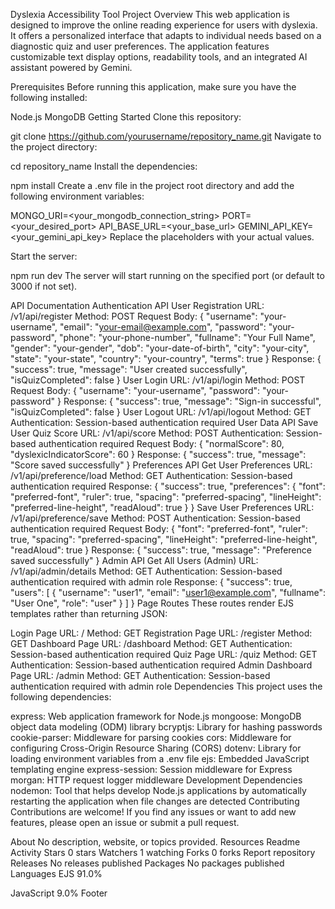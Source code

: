Dyslexia Accessibility Tool
Project Overview
This web application is designed to improve the online reading experience for users with dyslexia. It offers a personalized interface that adapts to individual needs based on a diagnostic quiz and user preferences. The application features customizable text display options, readability tools, and an integrated AI assistant powered by Gemini.

Prerequisites
Before running this application, make sure you have the following installed:

Node.js
MongoDB
Getting Started
Clone this repository:

git clone https://github.com/yourusername/repository_name.git
Navigate to the project directory:

cd repository_name
Install the dependencies:

npm install
Create a .env file in the project root directory and add the following environment variables:

MONGO_URI=<your_mongodb_connection_string>
PORT=<your_desired_port>
API_BASE_URL=<your_base_url>
GEMINI_API_KEY=<your_gemini_api_key>
Replace the placeholders with your actual values.

Start the server:

npm run dev
The server will start running on the specified port (or default to 3000 if not set).

API Documentation
Authentication API
User Registration
URL: /v1/api/register
Method: POST
Request Body:
{
  "username": "your-username",
  "email": "your-email@example.com",
  "password": "your-password",
  "phone": "your-phone-number",
  "fullname": "Your Full Name",
  "gender": "your-gender",
  "dob": "your-date-of-birth",
  "city": "your-city",
  "state": "your-state",
  "country": "your-country",
  "terms": true
}
Response:
{
  "success": true,
  "message": "User created successfully",
  "isQuizCompleted": false
}
User Login
URL: /v1/api/login
Method: POST
Request Body:
{
  "username": "your-username",
  "password": "your-password"
}
Response:
{
  "success": true,
  "message": "Sign-in successful",
  "isQuizCompleted": false
}
User Logout
URL: /v1/api/logout
Method: GET
Authentication: Session-based authentication required
User Data API
Save User Quiz Score
URL: /v1/api/score
Method: POST
Authentication: Session-based authentication required
Request Body:
{
  "normalScore": 80,
  "dyslexicIndicatorScore": 60
}
Response:
{
  "success": true,
  "message": "Score saved successfully"
}
Preferences API
Get User Preferences
URL: /v1/api/preference/load
Method: GET
Authentication: Session-based authentication required
Response:
{
  "success": true,
  "preferences": {
    "font": "preferred-font",
    "ruler": true,
    "spacing": "preferred-spacing",
    "lineHeight": "preferred-line-height",
    "readAloud": true
  }
}
Save User Preferences
URL: /v1/api/preference/save
Method: POST
Authentication: Session-based authentication required
Request Body:
{
  "font": "preferred-font",
  "ruler": true,
  "spacing": "preferred-spacing",
  "lineHeight": "preferred-line-height",
  "readAloud": true
}
Response:
{
  "success": true,
  "message": "Preference saved successfully"
}
Admin API
Get All Users (Admin)
URL: /v1/api/admin/details
Method: GET
Authentication: Session-based authentication required with admin role
Response:
{
  "success": true,
  "users": [
    {
      "username": "user1",
      "email": "user1@example.com",
      "fullname": "User One",
      "role": "user"
    }
  ]
}
Page Routes
These routes render EJS templates rather than returning JSON:

Login Page
URL: /
Method: GET
Registration Page
URL: /register
Method: GET
Dashboard Page
URL: /dashboard
Method: GET
Authentication: Session-based authentication required
Quiz Page
URL: /quiz
Method: GET
Authentication: Session-based authentication required
Admin Dashboard Page
URL: /admin
Method: GET
Authentication: Session-based authentication required with admin role
Dependencies
This project uses the following dependencies:

express: Web application framework for Node.js
mongoose: MongoDB object data modeling (ODM) library
bcryptjs: Library for hashing passwords
cookie-parser: Middleware for parsing cookies
cors: Middleware for configuring Cross-Origin Resource Sharing (CORS)
dotenv: Library for loading environment variables from a .env file
ejs: Embedded JavaScript templating engine
express-session: Session middleware for Express
morgan: HTTP request logger middleware
Development Dependencies
nodemon: Tool that helps develop Node.js applications by automatically restarting the application when file changes are detected
Contributing
Contributions are welcome! If you find any issues or want to add new features, please open an issue or submit a pull request.

About
No description, website, or topics provided.
Resources
 Readme
 Activity
Stars
 0 stars
Watchers
 1 watching
Forks
 0 forks
Report repository
Releases
No releases published
Packages
No packages published
Languages
EJS
91.0%
 
JavaScript
9.0%
Footer
